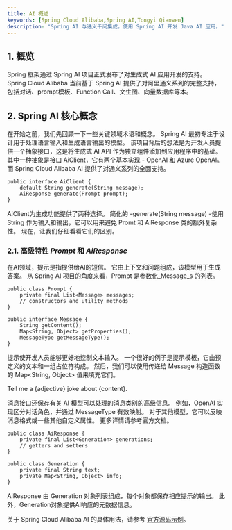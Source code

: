 ```yaml
---
title: AI 概述
keywords: [Spring Cloud Alibaba,Spring AI,Tongyi Qianwen]
description: "Spring AI 与通义千问集成，使用 Spring AI 开发 Java AI 应用。"
---
```


## 1. 概览
Spring 框架通过 Spring AI 项目正式发布了对生成式 AI 应用开发的支持。 Spring Cloud Alibaba 当前基于 Spring AI 提供了对阿里通义系列的完整支持，包括对话、prompt模板、Function Call、文生图、向量数据库等本。

## 2. Spring AI 核心概念

在开始之前，我们先回顾一下一些关键领域术语和概念。
Spring AI 最初专注于设计用于处理语言输入和生成语言输出的模型。 该项目背后的想法是为开发人员提供一个抽象接口，这是将生成式 AI API 作为独立组件添加到应用程序中的基础。
其中一种抽象是接口 AiClient，它有两个基本实现 - OpenAI 和 Azure OpenAI。而 Spring Cloud Alibaba AI 提供了对通义系列的全面支持。

```
public interface AiClient {
    default String generate(String message);
    AiResponse generate(Prompt prompt);
}
```

AiClient为生成功能提供了两种选择。 简化的 -generate(String message) -使用 String 作为输入和输出，它可以用来避免 Promt 和 AiResponse 类的额外复杂性。
现在，让我们仔细看看它们的区别。

### 2.1. 高级特性 _Prompt_ 和 _AiResponse_

在AI领域，提示是指提供给AI的短信。 它由上下文和问题组成，该模型用于生成答案。
从 Spring AI 项目的角度来看，Prompt 是参数化_Message_s 的列表。

```
public class Prompt {
    private final List<Message> messages;
    // constructors and utility methods
}

public interface Message {
    String getContent();
    Map<String, Object> getProperties();
    MessageType getMessageType();
}
```

提示使开发人员能够更好地控制文本输入。 一个很好的例子是提示模板，它由预定义的文本和一组占位符构成。 然后，我们可以使用传递给 Message 构造函数的 Map<String, Object> 值来填充它们。

Tell me a {adjective} joke about {content}.

消息接口还保存有关 AI 模型可以处理的消息类别的高级信息。 例如，OpenAI 实现区分对话角色，并通过 MessageType 有效映射。 对于其他模型，它可以反映消息格式或一些其他自定义属性。 更多详情请参考官方文档。

```
public class AiResponse {
    private final List<Generation> generations;
    // getters and setters
}

public class Generation {
    private final String text;
    private Map<String, Object> info;
}
```

AiResponse 由 Generation 对象列表组成，每个对象都保存相应提示的输出。 此外，Generation对象提供AI响应的元数据信息。



关于 Spring Cloud Alibaba AI 的具体用法，请参考 [官方源码示例](https://github.com/alibaba/spring-cloud-alibaba/tree/2023.x/spring-cloud-alibaba-examples/spring-cloud-ai-example)。

